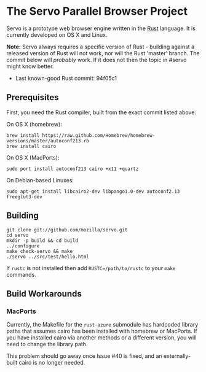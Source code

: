 # The Servo Parallel Browser Project

Servo is a prototype web browser engine written in the [Rust]
language. It is currently developed on OS X and Linux.

**Note:** Servo always requires a specific version of Rust - building
against a released version of Rust will not work, nor will the Rust
'master' branch. The commit below will *probably* work. If it does not
then the topic in #servo might know better.

* Last known-good Rust commit: 94f05c1

[rust]: http://www.rust-lang.org

## Prerequisites

First, you need the Rust compiler, built from the exact commit listed
above.

On OS X (homebrew):

    brew install https://raw.github.com/Homebrew/homebrew-versions/master/autoconf213.rb
    brew install cairo

On OS X (MacPorts):

    sudo port install autoconf213 cairo +x11 +quartz
    
On Debian-based Linuxes:

    sudo apt-get install libcairo2-dev libpango1.0-dev autoconf2.13 freeglut3-dev

## Building

    git clone git://github.com/mozilla/servo.git
    cd servo
    mkdir -p build && cd build
    ../configure
    make check-servo && make
    ./servo ../src/test/hello.html

If `rustc` is not installed then add `RUSTC=/path/to/rustc` to your
`make` commands.


## Build Workarounds

### MacPorts

Currently, the Makefile for the `rust-azure` submodule has hardcoded
library paths that assumes cairo has been installed with homebrew or
MacPorts. If you have installed cairo via another methods or a
different version, you will need to change the library path.

This problem should go away once Issue #40 is fixed, and an
externally-built cairo is no longer needed.
